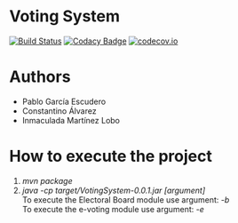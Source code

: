 # Voting System

[![Build Status](https://travis-ci.org/Arquisoft/VotingSystem_i1b.svg?branch=master)](https://travis-ci.org/Arquisoft/VotingSystem_i1b)
[![Codacy Badge](https://api.codacy.com/project/badge/grade/933353bf90104195822dfceb4f410d82)](https://www.codacy.com/app/jelabra/VotingSystem_i1b)
[![codecov.io](https://codecov.io/github/Arquisoft/VotingSystem_i1b/coverage.svg?branch=master)](https://codecov.io/github/Arquisoft/VotingSystem_i1b?branch=master)


# Authors

* Pablo García Escudero
* Constantino Álvarez
* Inmaculada Martínez Lobo


# How to execute the project

1. _mvn package_
2. _java -cp target/VotingSystem-0.0.1.jar [argument]_  
  To execute the Electoral Board module use argument: _-b <electoral board code>_  
  To execute the e-voting module use argument: _-e_
